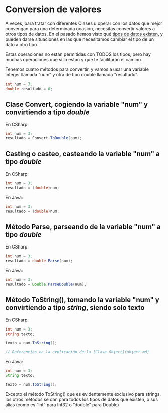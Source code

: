 # Conversion de valores

A veces, para tratar con diferentes Clases u operar con los datos que mejor convengan para una determinada ocasión, necesitas convertir valores a otros tipos de datos. En el pasado hemos visto qué [tipos de datos existen](tiposDatos.md), y pueden darse situaciones en las que necesitamos cambiar el tipo de un dato a otro tipo.

Estas operaciones no están permitidas con TODOS los tipos, pero hay muchas operaciones que sí lo están y que te facilitarán el camino.

Tenemos cuatro métodos para convertir, y vamos a usar una variable integer llamada “num” y otra de tipo double llamada “resultado”.

```cs
int num = 3;
double resultado = 0;
```

## Clase Convert, cogiendo la variable "num" y convirtiendo a tipo *double*

En CSharp:

```cs
int num = 3;
resultado = Convert.ToDouble(num);
```

## Casting o casteo, casteando la variable "num" a tipo *double*

En CSharp:

```cs
int num = 3;
resultado = (double)num;
```

En Java:

```Java
int num = 3;
resultado = (double)num;
```

## Método Parse, parseando de la variable "num" a tipo *double*

En CSharp:

```cs
int num = 3;
resultado = double.Parse(num);
```

En Java:

```Java
int num = 3;
resultado = Double.ParseDouble(num);
```

## Método ToString(), tomando la variable "num" y convirtiendo a tipo *string*, siendo solo texto

En CSharp:

```cs
int num = 3;
string texto;

texto = num.ToString();

// Referencias en la explicación de la [Clase Object](object.md)
```

En Java:

```Java
int num = 3;
String texto;

texto = num.ToString();
```

Excepto el método ToString() que es evidentemente exclusivo para strings, los otros métodos se dan para todos los tipos de datos que existen, o sus alias (como es “int” para Int32 o “double” para Double)
